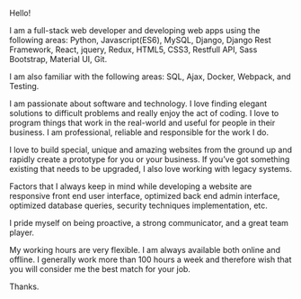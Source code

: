 Hello!

I am a full-stack web developer and developing web apps using the following areas:
Python, Javascript(ES6), MySQL, Django, Django Rest Framework, React, jquery, Redux, HTML5, CSS3, Restfull API, Sass Bootstrap, Material UI, Git.

I am also familiar with the following areas: SQL, Ajax, Docker, Webpack, and Testing.

I am passionate about software and technology. I love finding elegant solutions to difficult problems and really enjoy the act of coding. I love to program things that work in the real-world and useful for people in their business. I am professional, reliable and responsible for the work I do.

I love to build special, unique and amazing websites from the ground up and rapidly create a prototype for you or your business. If you’ve got something existing that needs to be upgraded, I also love working with legacy systems.

Factors that I always keep in mind while developing a website are responsive front end user interface, optimized back end admin interface, optimized database queries, security techniques implementation, etc.

I pride myself on being proactive, a strong communicator, and a great team player.

My working hours are very flexible. I am always available both online and offline. I generally work more than 100 hours a week and therefore wish that you will consider me the best match for your job.

Thanks.
